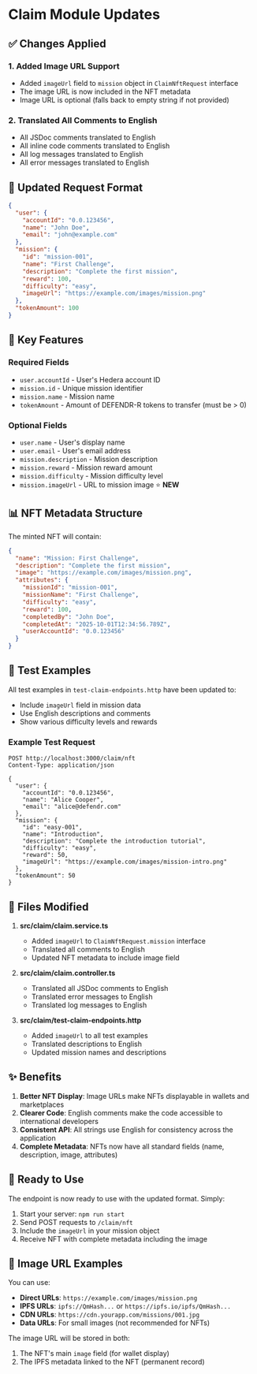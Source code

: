 # Claim Module Updates

## ✅ Changes Applied

### 1. Added Image URL Support
- Added `imageUrl` field to `mission` object in `ClaimNftRequest` interface
- The image URL is now included in the NFT metadata
- Image URL is optional (falls back to empty string if not provided)

### 2. Translated All Comments to English
- All JSDoc comments translated to English
- All inline code comments translated to English
- All log messages translated to English
- All error messages translated to English

## 📝 Updated Request Format

```json
{
  "user": {
    "accountId": "0.0.123456",
    "name": "John Doe",
    "email": "john@example.com"
  },
  "mission": {
    "id": "mission-001",
    "name": "First Challenge",
    "description": "Complete the first mission",
    "reward": 100,
    "difficulty": "easy",
    "imageUrl": "https://example.com/images/mission.png"
  },
  "tokenAmount": 100
}
```

## 🔑 Key Features

### Required Fields
- `user.accountId` - User's Hedera account ID
- `mission.id` - Unique mission identifier
- `mission.name` - Mission name
- `tokenAmount` - Amount of DEFENDR-R tokens to transfer (must be > 0)

### Optional Fields
- `user.name` - User's display name
- `user.email` - User's email address
- `mission.description` - Mission description
- `mission.reward` - Mission reward amount
- `mission.difficulty` - Mission difficulty level
- `mission.imageUrl` - URL to mission image ⭐ **NEW**

## 📊 NFT Metadata Structure

The minted NFT will contain:

```json
{
  "name": "Mission: First Challenge",
  "description": "Complete the first mission",
  "image": "https://example.com/images/mission.png",
  "attributes": {
    "missionId": "mission-001",
    "missionName": "First Challenge",
    "difficulty": "easy",
    "reward": 100,
    "completedBy": "John Doe",
    "completedAt": "2025-10-01T12:34:56.789Z",
    "userAccountId": "0.0.123456"
  }
}
```

## 🧪 Test Examples

All test examples in `test-claim-endpoints.http` have been updated to:
- Include `imageUrl` field in mission data
- Use English descriptions and comments
- Show various difficulty levels and rewards

### Example Test Request

```http
POST http://localhost:3000/claim/nft
Content-Type: application/json

{
  "user": {
    "accountId": "0.0.123456",
    "name": "Alice Cooper",
    "email": "alice@defendr.com"
  },
  "mission": {
    "id": "easy-001",
    "name": "Introduction",
    "description": "Complete the introduction tutorial",
    "difficulty": "easy",
    "reward": 50,
    "imageUrl": "https://example.com/images/mission-intro.png"
  },
  "tokenAmount": 50
}
```

## 📂 Files Modified

1. **src/claim/claim.service.ts**
   - Added `imageUrl` to `ClaimNftRequest.mission` interface
   - Translated all comments to English
   - Updated NFT metadata to include image field

2. **src/claim/claim.controller.ts**
   - Translated all JSDoc comments to English
   - Translated error messages to English
   - Translated log messages to English

3. **src/claim/test-claim-endpoints.http**
   - Added `imageUrl` to all test examples
   - Translated descriptions to English
   - Updated mission names and descriptions

## ✨ Benefits

1. **Better NFT Display**: Image URLs make NFTs displayable in wallets and marketplaces
2. **Clearer Code**: English comments make the code accessible to international developers
3. **Consistent API**: All strings use English for consistency across the application
4. **Complete Metadata**: NFTs now have all standard fields (name, description, image, attributes)

## 🚀 Ready to Use

The endpoint is now ready to use with the updated format. Simply:

1. Start your server: `npm run start`
2. Send POST requests to `/claim/nft`
3. Include the `imageUrl` in your mission object
4. Receive NFT with complete metadata including the image

## 📸 Image URL Examples

You can use:
- **Direct URLs**: `https://example.com/images/mission.png`
- **IPFS URLs**: `ipfs://QmHash...` or `https://ipfs.io/ipfs/QmHash...`
- **CDN URLs**: `https://cdn.yourapp.com/missions/001.jpg`
- **Data URLs**: For small images (not recommended for NFTs)

The image URL will be stored in both:
1. The NFT's main `image` field (for wallet display)
2. The IPFS metadata linked to the NFT (permanent record)

